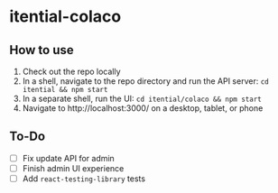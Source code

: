 # itential-colaco

## How to use
1. Check out the repo locally
2. In a shell, navigate to the repo directory and run the API server: `cd itential && npm start`
3. In a separate shell, run the UI: `cd itential/colaco && npm start`
4. Navigate to http://localhost:3000/ on a desktop, tablet, or phone

## To-Do
- [ ] Fix update API for admin
- [ ] Finish admin UI experience
- [ ] Add `react-testing-library` tests